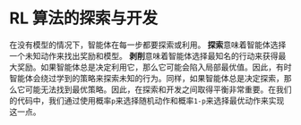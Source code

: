 # RL 算法的探索与开发

在没有模型的情况下，智能体在每一步都要探索或利用。 **探索**意味着智能体选择一个未知动作来找出奖励和模型。 **剥削**意味着智能体选择最知名的行动来获得最大奖励。如果智能体总是决定利用它，那么它可能会陷入局部最优值。因此，有时智能体会绕过学到的策略来探索未知的行为。同样，如果智能体总是决定探索，那么它可能无法找到最优策略。因此，在探索和开发之间取得平衡非常重要。在我们的代码中，我们通过使用概率`p`来选择随机动作和概率`1-p`来选择最优动作来实现这一点。